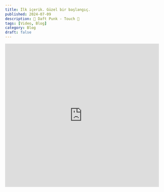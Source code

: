 ```yaml
---
title: İlk içerik. Güzel bir başlangıç.
published: 2024-07-09
description: 🤖 Daft Punk - Touch 🤖 
tags: [Video, Blog]
category: Blog
draft: false
---
```


<iframe width="100%" height="468" src="https://www.youtube.com/embed/0Gkhol2Q1og?si=bsXc7Ylec2ycA1BL" title="YouTube video player" frameborder="0" allow="accelerometer; autoplay; clipboard-write; encrypted-media; gyroscope; picture-in-picture; web-share" referrerpolicy="strict-origin-when-cross-origin" allowfullscreen></iframe>
